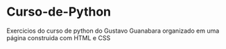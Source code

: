 # Curso-de-Python
 Exercicios do curso de python do Gustavo Guanabara organizado em uma página construida com HTML e CSS
